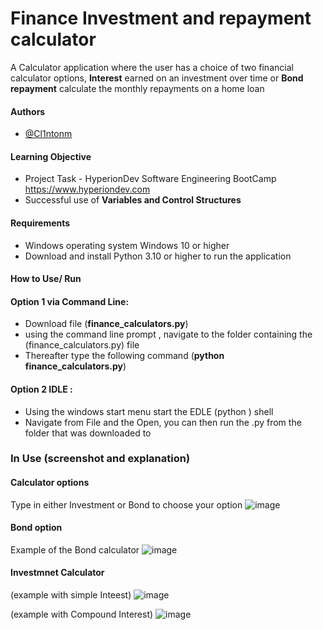 
# Finance Investment and repayment calculator

A Calculator application where the user has a choice of two financial calculator options, 
**Interest** earned on an investment over time or 
**Bond repayment** calculate the monthly repayments on a home loan


#### Authors

- [@Cl1ntonm](https://www.github.com/Cl1ntonm)


#### Learning Objective
- Project Task - HyperionDev Software Engineering BootCamp https://www.hyperiondev.com
- Successful use of **Variables and Control Structures**


#### Requirements

- Windows operating system Windows 10 or higher
- Download and install Python 3.10 or higher to run the application 
#### How to Use/ Run

#### Option 1 via Command Line: 
- Download file (**finance_calculators.py**)
- using the command line prompt , navigate to the folder containing the (finance_calculators.py) file
- Thereafter type the following command (**python finance_calculators.py**)

#### Option 2 IDLE :
- Using the windows start menu start the EDLE (python ) shell
- Navigate from File and the Open, you can then run the .py from the folder that was downloaded to 


### In Use (screenshot and explanation) 




#### Calculator options 
Type in either Investment or Bond to choose your option
![image](https://user-images.githubusercontent.com/100873531/157057118-3aeec026-9485-4cce-98f0-ef7ee38807eb.png)

#### Bond option
Example of the Bond calculator
![image](https://user-images.githubusercontent.com/100873531/157087395-0c57b793-5211-49a9-969a-5c35025413dd.png)

#### Investmnet Calculator
(example with simple Inteest)
![image](https://user-images.githubusercontent.com/100873531/157087982-df08dcc6-9352-48fa-baa7-c9bd55ae2f4e.png)

(example with Compound Interest)
![image](https://user-images.githubusercontent.com/100873531/157088237-a459ad8c-437f-4dec-8762-b99f61b35ad8.png)
